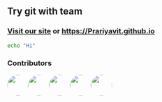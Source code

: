 ## Try git with team

### [Visit our site](https://Prariyavit.github.io) or https://Prariyavit.github.io

```bash
echo "Hi"
```

### Contributors

<!--
<a href="https://github.com/Prariyavit/Prariyavit.github.io/graphs/contributors">
  <img src="https://contrib.rocks/image?repo=Prariyavit/Prariyavit.github.io" />
</a>
-->

<div style="display: flex;">
<a href="https://github.com/Prariyavit"><img style="border-radius: 100%;" height="48px" src="https://avatars.githubusercontent.com/u/118101686?v=4"></a>
<a href="https://github.com/xssxx"><img style="border-radius: 50%;" height="48px" src="https://avatars.githubusercontent.com/u/25734251?v=4"></a>
<a href="https://github.com/JIMpk2w"><img style="border-radius: 50%;" height="48px" src="https://avatars.githubusercontent.com/u/122210019?v=4"></a>
<a href="https://github.com/Pariyanuch"><img style="border-radius: 50%;" height="48px" src="https://avatars.githubusercontent.com/u/123322981?v=4"></a>
<a href="https://github.com/DEASII"><img style="border-radius: 50%;" height="48px" src="https://avatars.githubusercontent.com/u/121237034?v=4"></a>
</div>

